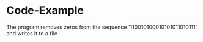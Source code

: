 # Code-Example
The program removes zeros from the sequence '110010100010101011010111' and writes it to a file
